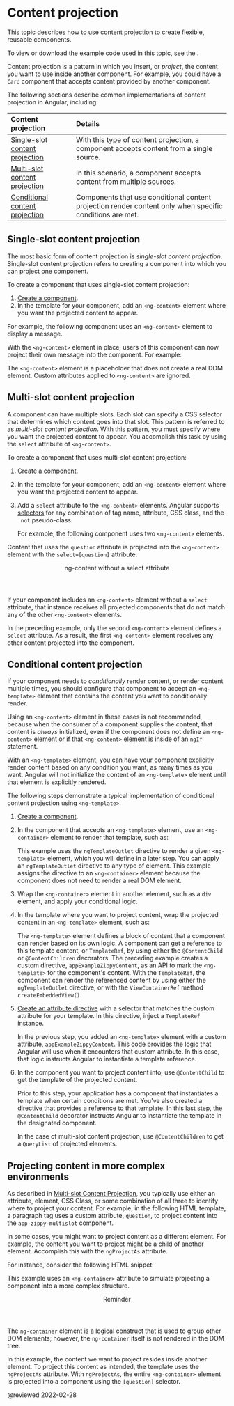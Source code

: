 # Content projection

This topic describes how to use content projection to create flexible, reusable components.

<div class="alert is-helpful">

To view or download the example code used in this topic, see the <live-example></live-example>.

</div>

Content projection is a pattern in which you insert, or *project*, the content you want to use inside another component.
For example, you could have a `Card` component that accepts content provided by another component.

The following sections describe common implementations of content projection in Angular, including:

| Content projection                             | Details |
|:---                                            |:---     |
| [Single-slot content projection](#single-slot) | With this type of content projection, a component accepts content from a single source.                  |
| [Multi-slot content projection](#multi-slot)   | In this scenario, a component accepts content from multiple sources.                                     |
| [Conditional content projection](#conditional) | Components that use conditional content projection render content only when specific conditions are met. |

<a id="single-slot"></a>

## Single-slot content projection

The most basic form of content projection is *single-slot content projection*.
Single-slot content projection refers to creating a component into which you can project one component.

To create a component that uses single-slot content projection:

1.  [Create a component](guide/component-overview#creating-a-component).
1.  In the template for your component, add an `<ng-content>` element where you want the projected content to appear.

For example, the following component uses an `<ng-content>` element to display a message.

<code-example header="content-projection/src/app/zippy-basic/zippy-basic.component.ts" path="content-projection/src/app/zippy-basic/zippy-basic.component.ts"></code-example>

With the `<ng-content>` element in place, users of this component can now project their own message into the component.
For example:

<code-example header="content-projection/src/app/app.component.html" path="content-projection/src/app/app.component.html" region="single-slot"></code-example>

<div class="alert is-helpful">

The `<ng-content>` element is a placeholder that does not create a real DOM element.
Custom attributes applied to `<ng-content>` are ignored.

</div>

<a id="multi-slot"></a>

## Multi-slot content projection

A component can have multiple slots.
Each slot can specify a CSS selector that determines which content goes into that slot.
This pattern is referred to as *multi-slot content projection*.
With this pattern, you must specify where you want the projected content to appear.
You accomplish this task by using the `select` attribute of `<ng-content>`.

To create a component that uses multi-slot content projection:

1.  [Create a component](guide/component-overview#creating-a-component).
1.  In the template for your component, add an `<ng-content>` element where you want the projected content to appear.
1.  Add a `select` attribute to the `<ng-content>` elements.
    Angular supports [selectors](https://developer.mozilla.org/docs/Web/CSS/CSS_Selectors) for any combination of tag name, attribute, CSS class, and the `:not` pseudo-class.

    For example, the following component uses two  `<ng-content>` elements.

    <code-example header="content-projection/src/app/zippy-multislot/zippy-multislot.component.ts" path="content-projection/src/app/zippy-multislot/zippy-multislot.component.ts"></code-example>

Content that uses the `question` attribute is projected into the `<ng-content>` element with the `select=[question]` attribute.

<code-example header="content-projection/src/app/app.component.html" path="content-projection/src/app/app.component.html" region="multi-slot"></code-example>

<div class="callout is-helpful">

<header>ng-content without a select attribute</header>

If your component includes an `<ng-content>` element without a `select` attribute, that instance receives all projected components that do not match any of the other `<ng-content>` elements.

In the preceding example, only the second `<ng-content>` element defines a `select` attribute.
As a result, the first `<ng-content>` element receives any other content projected into the component.

</div>

<a id="conditional"></a>

## Conditional content projection

If your component needs to *conditionally* render content, or render content multiple times, you should configure that component to accept an `<ng-template>` element that contains the content you want to conditionally render.

Using an `<ng-content>` element in these cases is not recommended, because when the consumer of a component supplies the content, that content is *always* initialized, even if the component does not define an `<ng-content>` element or if that `<ng-content>` element is inside of an `ngIf` statement.

With an `<ng-template>` element, you can have your component explicitly render content based on any condition you want, as many times as you want.
Angular will not initialize the content of an `<ng-template>` element until that element is explicitly rendered.

The following steps demonstrate a typical implementation of conditional content projection using `<ng-template>`.

1.  [Create a component](guide/component-overview#creating-a-component).
1.  In the component that accepts an `<ng-template>` element, use an `<ng-container>` element to render that template, such as:

    <code-example header="content-projection/src/app/example-zippy.template.html" path="content-projection/src/app/example-zippy.template.html" region="ng-container"></code-example>

    This example uses the `ngTemplateOutlet` directive to render a given `<ng-template>` element, which you will define in a later step.
    You can apply an `ngTemplateOutlet` directive to any type of element.
    This example assigns the directive to an `<ng-container>` element because the component does not need to render a real DOM element.

1.  Wrap the `<ng-container>` element in another element, such as a `div` element, and apply your conditional logic.

    <code-example header="content-projection/src/app/example-zippy.template.html" path="content-projection/src/app/example-zippy.template.html" region="ngif"></code-example>

1.  In the template where you want to project content, wrap the projected content in an `<ng-template>` element, such as:

    <code-example header="content-projection/src/app/app.component.html"  region="ng-template" path="content-projection/src/app/app.component.html"></code-example>

    The `<ng-template>` element defines a block of content that a component can render based on its own logic.
    A component can get a reference to this template content, or `TemplateRef`, by using either the `@ContentChild` or `@ContentChildren` decorators.
    The preceding example creates a custom directive, `appExampleZippyContent`, as an API to mark the `<ng-template>` for the component's content.
    With the `TemplateRef`, the component can render the referenced content by using either the `ngTemplateOutlet` directive, or with the `ViewContainerRef` method `createEmbeddedView()`.

1.  [Create an attribute directive](guide/attribute-directives#building-an-attribute-directive) with a selector that matches the custom attribute for your template.
    In this directive, inject a `TemplateRef` instance.

    <code-example header="content-projection/src/app/example-zippy.component.ts" path="content-projection/src/app/example-zippy.component.ts" region="zippycontentdirective"></code-example>

    In the previous step, you added an `<ng-template>` element with a custom attribute, `appExampleZippyContent`.
    This code provides the logic that Angular will use when it encounters that custom attribute.
    In this case, that logic instructs Angular to instantiate a template reference.

1.  In the component you want to project content into, use `@ContentChild` to get the template of the projected content.

    <code-example header="content-projection/src/app/example-zippy.component.ts" path="content-projection/src/app/example-zippy.component.ts" region="contentchild"></code-example>

    Prior to this step, your application has a component that instantiates a template when certain conditions are met.
    You've also created a directive that provides a reference to that template.
    In this last step, the `@ContentChild` decorator instructs Angular to instantiate the template in the designated component.

    <div class="alert is-helpful">

    In the case of multi-slot content projection, use `@ContentChildren` to get a `QueryList` of projected elements.

    </div>

<a id="ngprojectas "></a>

## Projecting content in more complex environments

As described in [Multi-slot Content Projection](#multi-slot), you typically use either an attribute, element, CSS Class, or some combination of all three to identify where to project your content.
For example, in the following HTML template, a paragraph tag uses a custom attribute, `question`, to project content into the `app-zippy-multislot` component.

<code-example header="content-projection/src/app/app.component.html" path="content-projection/src/app/app.component.html" region="multi-slot"></code-example>

In some cases, you might want to project content as a different element.
For example, the content you want to project might be a child of another element.
Accomplish this with the `ngProjectAs` attribute.

For instance, consider the following HTML snippet:

<code-example header="content-projection/src/app/app.component.html" path="content-projection/src/app/app.component.html" region="ngprojectas"></code-example>

This example uses an `<ng-container>` attribute to simulate projecting a component into a more complex structure.

<div class="callout is-helpful">

<header>Reminder</header>

The `ng-container` element is a logical construct that is used to group other DOM elements; however, the `ng-container` itself is not rendered in the DOM tree.

</div>

In this example, the content we want to project resides inside another element.
To project this content as intended, the template uses the `ngProjectAs` attribute.
With `ngProjectAs`, the entire `<ng-container>` element is projected into a component using the `[question]` selector.

<!-- links -->

<!-- external links -->

<!-- end links -->

@reviewed 2022-02-28
